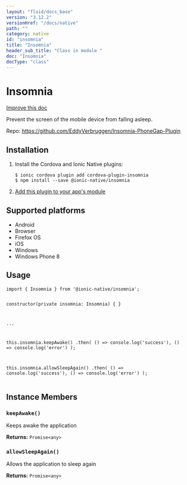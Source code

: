 ```yaml
---
layout: "fluid/docs_base"
version: "3.12.2"
versionHref: "/docs/native"
path: ""
category: native
id: "insomnia"
title: "Insomnia"
header_sub_title: "Class in module "
doc: "Insomnia"
docType: "class"
---
```


<h1 class="api-title">Insomnia</h1>

<a class="improve-v2-docs" href="http://github.com/ionic-team/ionic-native/edit/master/src/@ionic-native/plugins/insomnia/index.ts#L1">
  Improve this doc
</a>






<p>Prevent the screen of the mobile device from falling asleep.</p>


<p>Repo:
  <a href="https://github.com/EddyVerbruggen/Insomnia-PhoneGap-Plugin">
    https://github.com/EddyVerbruggen/Insomnia-PhoneGap-Plugin
  </a>
</p>


<h2>Installation</h2>
<ol class="installation">
  <li>Install the Cordova and Ionic Native plugins:<br>
    <pre><code class="nohighlight">$ ionic cordova plugin add cordova-plugin-insomnia
$ npm install --save @ionic-native/insomnia
</code></pre>
  </li>
  <li><a href="https://ionicframework.com/docs/native/#Add_Plugins_to_Your_App_Module">Add this plugin to your app's module</a></li>
</ol>



<h2>Supported platforms</h2>
<ul>
  <li>Android</li><li>Browser</li><li>Firefox OS</li><li>iOS</li><li>Windows</li><li>Windows Phone 8</li>
</ul>






<h2>Usage</h2>
<pre><code class="lang-typescript">import { Insomnia } from &#39;@ionic-native/insomnia&#39;;

constructor(private insomnia: Insomnia) { }

...

this.insomnia.keepAwake()
  .then(
    () =&gt; console.log(&#39;success&#39;),
    () =&gt; console.log(&#39;error&#39;)
  );

this.insomnia.allowSleepAgain()
  .then(
    () =&gt; console.log(&#39;success&#39;),
    () =&gt; console.log(&#39;error&#39;)
  );
</code></pre>








<h2>Instance Members</h2>
<h3><a class="anchor" name="keepAwake" href="#keepAwake"></a><code>keepAwake()</code></h3>


Keeps awake the application


<div class="return-value" markdown="1">
  <i class="icon ion-arrow-return-left"></i>
  <b>Returns:</b> <code>Promise&lt;any&gt;</code> 
</div><h3><a class="anchor" name="allowSleepAgain" href="#allowSleepAgain"></a><code>allowSleepAgain()</code></h3>


Allows the application to sleep again


<div class="return-value" markdown="1">
  <i class="icon ion-arrow-return-left"></i>
  <b>Returns:</b> <code>Promise&lt;any&gt;</code> 
</div>





